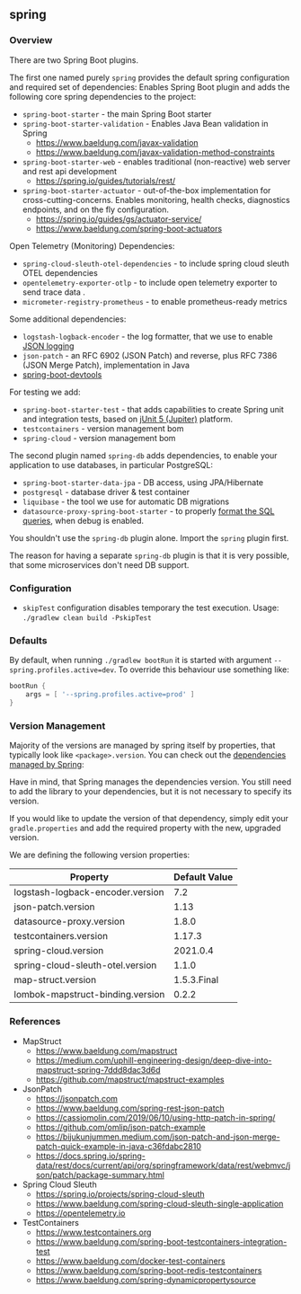 ## spring
### Overview

There are two Spring Boot plugins.

The first one named purely `spring` provides the default spring configuration and required
set of dependencies:
Enables Spring Boot plugin and adds the following core spring dependencies to the project:
* `spring-boot-starter` - the main Spring Boot starter
* `spring-boot-starter-validation` - Enables Java Bean validation in Spring
    * https://www.baeldung.com/javax-validation
    * https://www.baeldung.com/javax-validation-method-constraints
* `spring-boot-starter-web` - enables traditional (non-reactive) web server and rest api development
    * https://spring.io/guides/tutorials/rest/
* `spring-boot-starter-actuator` - out-of-the-box implementation for cross-cutting-concerns. Enables
  monitoring, health checks, diagnostics endpoints, and on the fly configuration.
    * https://spring.io/guides/gs/actuator-service/
    * https://www.baeldung.com/spring-boot-actuators

Open Telemetry (Monitoring) Dependencies:
* `spring-cloud-sleuth-otel-dependencies` - to include spring cloud sleuth OTEL dependencies
* `opentelemetry-exporter-otlp` - to include open telemetry exporter to send trace data .
* `micrometer-registry-prometheus` - to enable prometheus-ready metrics

Some additional dependencies:
* `logstash-logback-encoder` - the log formatter, that we use to enable [JSON logging](https://github.com/logfellow/logstash-logback-encoder)
* `json-patch` - an RFC 6902 (JSON Patch) and reverse, plus RFC 7386 (JSON Merge Patch),
  implementation in Java
* [spring-boot-devtools](https://docs.spring.io/spring-boot/docs/current/reference/html/using.html#using.devtools)

For testing we add:
* `spring-boot-starter-test` - that adds capabilities to create Spring unit and integration tests,
  based on [jUnit 5 (Jupiter)](https://junit.org/junit5/docs/current/user-guide/) platform.
* `testcontainers` - version management bom
* `spring-cloud` - version management bom

The second plugin named `spring-db` adds dependencies, to enable your application to use
databases, in particular PostgreSQL:
* `spring-boot-starter-data-jpa` - DB access, using JPA/Hibernate
* `postgresql` - database driver & test container
* `liquibase` - the tool we use for automatic DB migrations
* `datasource-proxy-spring-boot-starter` - to properly
  [format the SQL queries](https://vladmihalcea.com/log-sql-spring-boot/), when debug is enabled.

You shouldn't use the `spring-db` plugin alone. Import the `spring` plugin first.

The reason for having a separate `spring-db` plugin is that it is very possible, that some
microservices don't need DB support.

### Configuration
* `skipTest` configuration disables temporary the test execution.
  Usage: `./gradlew clean build -PskipTest`

### Defaults
By default, when running `./gradlew bootRun` it is started with argument
`--spring.profiles.active=dev`. To override this behaviour use something like:

```groovy
bootRun {
    args = [ '--spring.profiles.active=prod' ]
}
```


### Version Management
Majority of the versions are managed by spring itself by properties, that typically look like
`<package>.version`. You can check out the [dependencies
managed by Spring](https://docs.spring.io/spring-boot/docs/current/reference/html/dependency-versions.html#appendix.dependency-versions.properties):

Have in mind, that Spring manages the dependencies version. You still need to add the library
to your dependencies, but it is not necessary to specify its version.

If you would like to update the version of that dependency, simply edit your `gradle.properties`
and add the required property with the new, upgraded version.

We are defining the following version properties:

| Property                         | Default Value |
|----------------------------------|---------------|
| logstash-logback-encoder.version | 7.2           |
| json-patch.version               | 1.13          |
| datasource-proxy.version         | 1.8.0         |
| testcontainers.version           | 1.17.3        |
| spring-cloud.version             | 2021.0.4      |
| spring-cloud-sleuth-otel.version | 1.1.0         |
| map-struct.version               | 1.5.3.Final   |
| lombok-mapstruct-binding.version | 0.2.2         |


### References
* MapStruct
  * https://www.baeldung.com/mapstruct
  * https://medium.com/uphill-engineering-design/deep-dive-into-mapstruct-spring-7ddd8dac3d6d
  * https://github.com/mapstruct/mapstruct-examples
* JsonPatch
  * https://jsonpatch.com
  * https://www.baeldung.com/spring-rest-json-patch
  * https://cassiomolin.com/2019/06/10/using-http-patch-in-spring/
  * https://github.com/omlip/json-patch-example
  * https://bijukunjummen.medium.com/json-patch-and-json-merge-patch-quick-example-in-java-c36fdabc2810
  * https://docs.spring.io/spring-data/rest/docs/current/api/org/springframework/data/rest/webmvc/json/patch/package-summary.html
* Spring Cloud Sleuth
  * https://spring.io/projects/spring-cloud-sleuth
  * https://www.baeldung.com/spring-cloud-sleuth-single-application
  * https://opentelemetry.io
* TestContainers
  * https://www.testcontainers.org
  * https://www.baeldung.com/spring-boot-testcontainers-integration-test
  * https://www.baeldung.com/docker-test-containers
  * https://www.baeldung.com/spring-boot-redis-testcontainers
  * https://www.baeldung.com/spring-dynamicpropertysource
